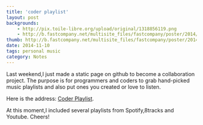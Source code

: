 ```yaml
---
title: 'coder playlist'
layout: post
backgrounds:
    - http://pix.toile-libre.org/upload/original/1318856119.png
    - http://b.fastcompany.net/multisite_files/fastcompany/poster/2014/05/3030955-poster-p-1-3030955-the-future-of-work-this-infographic-will-tell-you-what-music-you-should-listen-to-at-wor.jpg
thumb: http://b.fastcompany.net/multisite_files/fastcompany/poster/2014/05/3030955-poster-p-1-3030955-the-future-of-work-this-infographic-will-tell-you-what-music-you-should-listen-to-at-wor.jpg
date: 2014-11-10
tags: personal music
category: Notes
---
```


Last weekend,I just made a static page on github to become a collaboration project. The purpose is for programmers and coders to grab hand-picked music playlists and also put ones you created or love to listen. 

Here is the address: <a href="http://aungthurhahein.github.io/coderplaylist/" target="_blank">Coder Playlist</a>. 

At this moment,I included several playlists from Spotify,8tracks and Youtube.
Cheers! 
